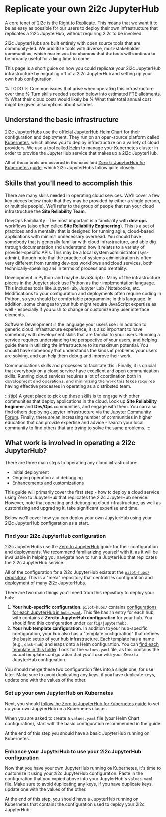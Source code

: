 # Replicate your own 2i2c JupyterHub

A core tenet of 2i2c is the [Right to Replicate](https://2i2c.org/right-to-replicate).
This means that we want it to be as easy as possible for our users to deploy their own infrastructure that replicates a 2i2c JupyterHub, without requiring 2i2c to be involved.

2i2c JupyterHubs are built entirely with open source tools that are community-led.
We prioritize tools with diverse, multi-stakeholder communities, which maximizes the chances that the tools will continue to be broadly useful for a long time to come.

This page is a short guide on how you could replicate your 2i2c JupyterHub infrastructure by migrating off of a 2i2c JupyterHub and setting up your own hub configuration.

% TODO
% Common issues that arise when operating this infrastructure over time
% Turn skills needed section below into estimated FTE allotments.
% What their cloud costs would likely be
% What their total annual cost might be given assumptions about salaries

## Understand the basic infrastructure

2i2c JupyterHubs use the official [JupyterHub Helm Chart](https://github.com/jupyterhub/helm-chart) for their configuration and deployment.
They run on an open-source platform called [Kubernetes](https://kubernetes.io/), which allows you to deploy infrastructure on a variety of cloud providers.
We use a tool called [Helm](https://helm.sh/) to manage your Kubernetes cluster in order to provide the JupyterHub service that makes up a 2i2c JupyterHub.

All of these tools are covered in the excellent [Zero to JupyterHub for Kubernetes guide](https://z2jh.jupyter.org), which 2i2c JupyterHubs follow quite closely.

## Skills that you'll need to accomplish this

There are many skills needed in operating cloud services.
We'll cover a few key pieces below (note that they may be provided by either a single person, or multiple people).
We'll refer to the group of people that run your cloud infrastructure the **Site Reliability Team**.

Dev/Ops Familiarity
: The most important is a familiarity with **dev-ops** workflows (also often called **Site Reliability Engineering**).
  This is a set of practices and a mentality that is designed for running agile, cloud-based applications with minimal unnecessary overhead.
  You should have somebody that is generally familiar with cloud infrastructure, and able dig through documentation and understand how it relates to a variety of provider-specific APIs.
  This may be a local system administrator (sys-admin), though note that the practice of systems administration is often very different from running dev-ops workflows and cloud services, both technically-speaking and in terms of process and mentality.

Development in Python (and maybe JavaScript)
: Many of the infrastructure pieces in the Jupyter stack use Python as their implementation language.
  This includes tools like JupyterHub, Jupyter Lab / Notebooks, etc.
  Modifications to your configuration and deployments often require coding in Python, so you should be comfortable programming in this language.
  In addition, some changes to your hub might require JavaScript expertise as well - especially if you wish to change or customize any user interface elements.

Software Development in the language your users use
: In addition to generic cloud infrastructure experience, it is also important to have somebody with development skills that are familiar to your users.
  Running a service requires understanding the perspective of your users, and helping guide them in utilizing the infrastructure to its maximum potential.
  You should have somebody that understands the kinds of problems your users are solving, and can help them debug and improve their work.

Communications skills and processes to facilitate this
: Finally, it is crucial that everybody on a cloud service have excellent and open communication skills.
  Running cloud services requires a lot of coordination both in development and operations, and minimizing the work this takes requires having effective processes in operating as a distributed team.

:::{tip}
A great place to pick up these skills is to engage with other communities that deploy applications in the cloud.
Look up **Site Reliability Engineer** and **Dev/Ops** communities, and engage with them.
You can also find others deploying Jupyter infrastructure via [the Jupyter Community Forum](https://discourse.jupyter.org/).
Finally, there are an increasing number of communities in higher education that can provide expertise and advice - search your local community to find others that are trying to solve the same problems.
:::

## What work is involved in operating a 2i2c JupyterHub?

There are three main steps to operating any cloud infrastructure:

- Initial deployment
- Ongoing operation and debugging
- Enhancements and customizations

This guide will primarily cover the first step - how to deploy a cloud service using Zero to JupyterHub that replicates the 2i2c JupyterHub service.
However, note that operating and debugging cloud infrastructure, as well as customizing and upgrading it, take significant expertise and time.

Below we'll cover how you can deploy your own JupyterHub using your 2i2c JupyterHub configuration as a start.

### Find your 2i2c JupyterHub configuration

2i2c JupyterHubs use the [Zero to JupyterHub](https://z2jh.jupyter.org) guide for their configuration and deployments.
We recommend familiarizing yourself with it, as it will be invaluable in helping you navigate how to run a JupyterHub that replicates the 2i2c JupyterHub service.

All of the configuration for a 2i2c JupyterHub exists at the [`pilot-hubs/` repository](ph:index). This is a "meta" repository that centralizes configuration and deployment of many 2i2c JupyterHubs.

There are two main things you'll need from this repository to deploy your hub:

1. **Your hub-specific configuration**. `pilot-hubs/` contains [configurations for each JupyterHub in `hubs.yaml`](https://github.com/2i2c-org/pilot-hubs/blob/master/hubs.yaml).
   This file has an entry for each hub, with contains a **Zero to JupyterHub configuration** for your hub. You should find this configuration under `config/jupyterhub:`.
2. **Your hub template configuration**. In addition to your hub-specific configuration, your hub also has a "template configuration" that defines the basic setup of your hub infrastructure.
   Each template has a name (e.g., `dask-hub`) and maps onto a Helm configuration.
   You can [find each template in this folder](https://github.com/2i2c-org/pilot-hubs/tree/master/hub-templates).
   Look for the `values.yaml` file, as this contains the actual template configuration that you'll use with your Zero to JupyterHub configuration.

You should merge these two configuration files into a single one, for use later.
Make sure to avoid duplicating any keys, if you have duplicate keys, update one with the values of the other.


### Set up your own JupyterHub on Kubernetes

Next, you should [follow the Zero to JupyterHub for Kubernetes guide](https://zero-to-jupyterhub.readthedocs.io/en/stable/kubernetes/index.html) to set up your own JupyterHub on a Kubernetes cluster.

When you are asked to create a `values.yaml` file (your Helm Chart configuration), start with the basic configuration recommended in the guide.

At the end of this step you should have a basic JupyterHub running on Kubernetes.


### Enhance your JupyterHub to use your 2i2c JupyterHub configuration

Now that you have your own JupyterHub running on Kubernetes, it's time to customize it using your 2i2c JupyterHub configuration.
Paste in the configuration that you copied above into your JupyterHub's `values.yaml` file. Make sure to avoid duplicating any keys, if you have duplicate keys, update one with the values of the other.

At the end of this step, you should have a JupyterHub running on Kubernetes that contains the configuration used to deploy your 2i2c JupyterHub.
